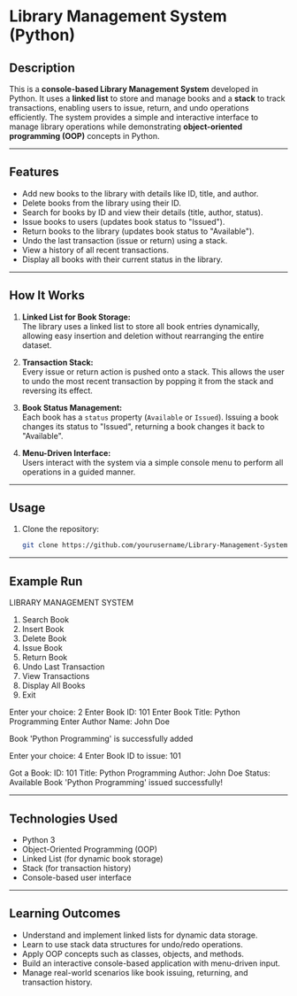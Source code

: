 # Library Management System (Python)

## Description
This is a **console-based Library Management System** developed in Python. It uses a **linked list** to store and manage books and a **stack** to track transactions, enabling users to issue, return, and undo operations efficiently. The system provides a simple and interactive interface to manage library operations while demonstrating **object-oriented programming (OOP)** concepts in Python.

---

## Features
- Add new books to the library with details like ID, title, and author.
- Delete books from the library using their ID.
- Search for books by ID and view their details (title, author, status).
- Issue books to users (updates book status to "Issued").
- Return books to the library (updates book status to "Available").
- Undo the last transaction (issue or return) using a stack.
- View a history of all recent transactions.
- Display all books with their current status in the library.

---

## How It Works
1. **Linked List for Book Storage:**  
   The library uses a linked list to store all book entries dynamically, allowing easy insertion and deletion without rearranging the entire dataset.

2. **Transaction Stack:**  
   Every issue or return action is pushed onto a stack. This allows the user to undo the most recent transaction by popping it from the stack and reversing its effect.

3. **Book Status Management:**  
   Each book has a `status` property (`Available` or `Issued`). Issuing a book changes its status to "Issued", returning a book changes it back to "Available".

4. **Menu-Driven Interface:**  
   Users interact with the system via a simple console menu to perform all operations in a guided manner.

---

## Usage
1. Clone the repository:
   ```bash
   git clone https://github.com/yourusername/Library-Management-System-Python.git

---

## Example Run
 LIBRARY MANAGEMENT SYSTEM
1. Search Book
2. Insert Book
3. Delete Book
4. Issue Book
5. Return Book
6. Undo Last Transaction
7. View Transactions
8. Display All Books
9. Exit

Enter your choice: 2
Enter Book ID: 101
Enter Book Title: Python Programming
Enter Author Name: John Doe

Book 'Python Programming' is successfully added

Enter your choice: 4
Enter Book ID to issue: 101

Got a Book:
ID: 101
Title: Python Programming
Author: John Doe
Status: Available
Book 'Python Programming' issued successfully!

---

## Technologies Used
- Python 3
- Object-Oriented Programming (OOP)
- Linked List (for dynamic book storage)
- Stack (for transaction history)
- Console-based user interface

---

## Learning Outcomes
- Understand and implement linked lists for dynamic data storage.
- Learn to use stack data structures for undo/redo operations.
- Apply OOP concepts such as classes, objects, and methods.
- Build an interactive console-based application with menu-driven input.
- Manage real-world scenarios like book issuing, returning, and transaction history.
